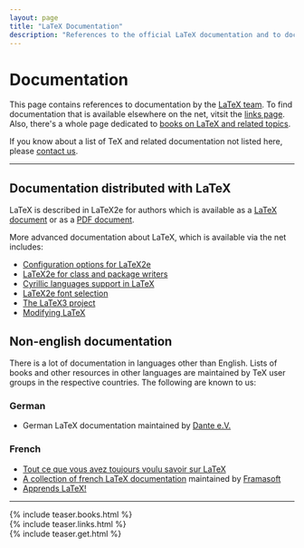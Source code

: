 ```yaml
---
layout: page
title: "LaTeX Documentation"
description: "References to the official LaTeX documentation and to documentation that is available on the net. Also contains a non-English documentation  section."
---
```


# Documentation

This page contains references to documentation by the [LaTeX team]({{site.baseurl}}/about/team/). To find documentation that is available elsewhere on the net, vitsit the [links page]({{site.baseurl}}/help/links/). Also, there's a whole page dedicated to [books on LaTeX and related topics]({{site.baseurl}}/help/books/).

If you know about a list of TeX and related documentation not listed here, please [contact us]({{site.baseurl}}/contact/).

***

## Documentation distributed with LaTeX

LaTeX is described in LaTeX2e for authors which is available as a [LaTeX document](usrguide.tex) or as a [PDF document](usrguide.pdf).

More advanced documentation about LaTeX, which is available via the net includes: 

+ [Configuration options for LaTeX2e](cfgguide.pdf)
+ [LaTeX2e for class and package writers](clsguide.pdf)
+ [Cyrillic languages support in LaTeX](cyrguide.pdf)
+ [LaTeX2e font selection](fntguide.pdf)
+ [The LaTeX3 project](ltx3info.pdf)
+ [Modifying LaTeX](modguide.pdf)

## Non-english documentation

There is a lot of documentation in languages other than English. Lists of books and other resources in other languages are maintained by TeX user groups in the respective countries. The following are known to us:

###  German
+ German LaTeX documentation maintained by [Dante e.V.](http://www.dante.de/)

### French

+ [Tout ce que vous avez toujours voulu savoir sur LaTeX](http://lozzone.free.fr/index.php?vlunch=latex)
+ [A collection of french LaTeX documentation](http://www.framasoft.net/rubrique266.html) maintained by [Framasoft](http://www.framasoft.net/)
+ [Apprends LaTeX!](http://www.babafou.eu.org/Apprends_LaTeX/)

<hr>
<div class="row teaser">
  <section class="col cell1of3">{% include teaser.books.html %}</section>
  <section class="col cell1of3">{% include teaser.links.html %}</section>
  <section class="col cell1of3">{% include teaser.get.html %}</section>
</div>
